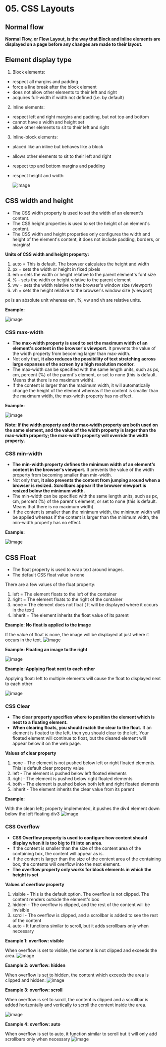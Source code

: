 # 05. CSS Layouts

## Normal flow
**Normal Flow, or Flow Layout, is the way that Block and Inline elements are displayed on a page before any changes are made to their layout.**

## Element display type

1. Block elements:
- respect all margins and padding
- force a line break after the block element
- does not allow other elements to their left and right
- acquires full-width if width not defined (i.e. by default)
  
2. Inline elements:
- respect left and right margins and padding, but not top and bottom
- cannot have a width and height set
- allow other elements to sit to their left and right
  
3. Inline-block elements:
- placed like an inline but behaves like a block
- allows other elements to sit to their left and right
- respect top and bottom margins and padding
- respect height and width

  ![image](https://github.com/Fong20/Learning-repository/assets/150316121/e3b31c03-a92b-4296-bd63-3116261682d3)

## CSS width and height
- The CSS width property is used to set the width of an element's content.
- The CSS height properties is used to set the height of an element's content.
- The CSS width and height properties only configures the width and height of the element's content, it does not include padding, borders, or margins!

**Units of CSS width and height property:**
1. auto = This is default. The browser calculates the height and width
2. px = sets the width or height in fixed pixels
3. em = sets the width or height relative to the parent element's font size
4. % - sets the width or height relative to the parent element
5. vw = sets the width relative to the browser's window size (viewport)
6. vh = sets the height relative to the browser's window size (viewport)
  
px is an absolute unit whereas em, %, vw and vh are relative units.

**Example:**

![image](https://github.com/Fong20/Learning-repository/assets/150316121/75362d45-d8dd-4cab-b8bd-6a4bdc7ab91d)

 ### CSS max-width
 - **The max-width property is used to set the maximum width of an element's content in the browser's viewport.** It prevents the value of the width property from becoming larger than max-width.
 - Not only that, **it also reduces the possibility of text stretching across large expanses of the screen by a high resolution monitor.**
 - The max-width can be specified with the same length units, such as px, cm, percent (%) of the parent's element, or set to none (this is default. Means that there is no maximum width).
 - If the content is larger than the maximum width, it will automatically change the height of the element whereas if the content is smaller than the maximum width, the max-width property has no effect.

**Example:**

![image](https://github.com/Fong20/Learning-repository/assets/150316121/fd15b794-2abe-4822-91ed-225ee9d6ffc5)

**Note:  If the width property and the max-width property are both used on the same element, and the value of the width property is larger than the max-width property; the max-width property will override the width property.**

### CSS min-width
- **The min-width property defines the minimum width of an element's content in the browser's viewport.** It prevents the value of the width property from becoming smaller than min-width.
- Not only that, **it also prevents the content from jumping around when a browser is resized.** **Scrollbars appear if the browser viewport is resized below the minimum width.**
- The min-width can be specified with the same length units, such as px, cm, percent (%) of the parent's element, or set to none (this is default. Means that there is no maximum width).
- If the content is smaller than the minimum width, the minimum width will be applied whereas if the content is larger than the minimum width, the min-width property has no effect.

**Example:**

![image](https://github.com/Fong20/Learning-repository/assets/150316121/c9c0f12f-1ac0-439e-a148-74325a72387a)

## CSS Float
- The float property is used to wrap text around images.
- The default CSS float value is none

There are a few values of the float property:
1. left = The element floats to the left of the container
2. right = The element floats to the right of the container
3. none = The element does not float ( It will be displayed where it occurs in the text)
4. inherit = The element inherits the float value of its parent

**Example: No float is applied to the image**

If the value of float is none, the image will be displayed at just where it occurs in the text.
![image](https://github.com/Fong20/Learning-repository/assets/150316121/e52e554e-c230-4716-a0a2-43c7a49a5d72)

**Example: Floating an image to the right**

![image](https://github.com/Fong20/Learning-repository/assets/150316121/4ece6a0b-fa61-4a74-a634-2a1a688593a7)

**Example: Applying float next to each other**

Applying float: left to multiple elements will cause the float to displayed next to each other

![image](https://github.com/Fong20/Learning-repository/assets/150316121/245a0b47-7a58-4396-b730-184c69c9945a)

### CSS Clear
- **The clear property specifies where to position the element which is next to a floating element.**
- **When clearing floats, you should match the clear to the float.** If an element is floated to the left, then you should clear to the left. Your floated element will continue to float, but the cleared element will appear below it on the web page.

**Values of clear property**
1. none - The element is not pushed below left or right floated elements. This is default clear property value
2. left - The element is pushed below left floated elements
3. right - The element is pushed below right floated elements
4. both - The element is pushed below both left and right floated elements
5. inherit - The element inherits the clear value from its parent

**Example:** 

With the clear: left; property implemented, it pushes the div4 element down below the left floating div3
![image](https://github.com/Fong20/Learning-repository/assets/150316121/0b9868ed-625e-491e-a31c-5f1431863edb)

### CSS Overflow
- **CSS Overflow property is used to configure how content should display when it is too big to fit into an area.**
- If the content is smaller than the size of the content area of the containing box, the content will appear as is.
- If the content is larger than the size of the content area of the containing box, the contents will overflow into the next element.
- **The overflow property only works for block elements in which the height is set**

**Values of overflow property**
1. visible - This is the default option. The overflow is not clipped. The content renders outside the element's box
2. hidden - The overflow is clipped, and the rest of the content will be invisible
3. scroll - The overflow is clipped, and a scrollbar is added to see the rest of the content
4. auto - It functions similar to scroll, but it adds scrollbars only when necessary

**Example 1: overflow: visible**

When overflow is set to visible, the content is not clipped and exceeds the area.
![image](https://github.com/Fong20/Learning-repository/assets/150316121/189743ea-c480-4db4-b6fc-85bd8e78e5cb)

**Example 2: overflow: hidden**

When overflow is set to hidden, the content which exceeds the area is clipped and hidden:
![image](https://github.com/Fong20/Learning-repository/assets/150316121/ba075abb-0738-4af5-8426-9cbb1e3bf689)

**Example 3: overflow: scroll**

When overflow is set to scroll, the content is clipped and a scrollbar is added horizontally and vertically to scroll the content inside the area.

![image](https://github.com/Fong20/Learning-repository/assets/150316121/c18da6a9-0cde-4515-b47c-44f4d6143f80)

**Example 4: overflow: auto**

When overflow is set to auto, it function similar to scroll but it will only add scrollbars only when necessary
![image](https://github.com/Fong20/Learning-repository/assets/150316121/8a432010-e3c2-4f2f-84bb-f875eefa1a62)




